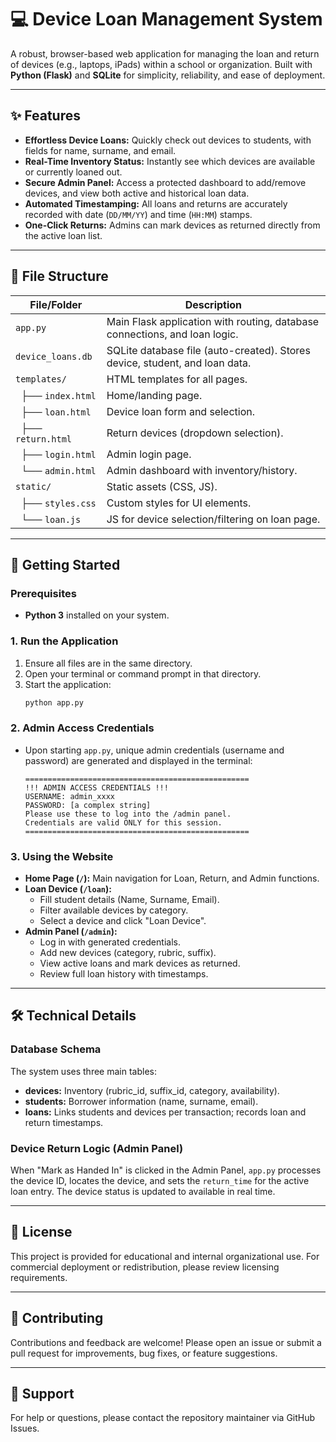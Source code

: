 # 💻 Device Loan Management System

A robust, browser-based web application for managing the loan and return of devices (e.g., laptops, iPads) within a school or organization. Built with **Python (Flask)** and **SQLite** for simplicity, reliability, and ease of deployment.

---

## ✨ Features

- **Effortless Device Loans:** Quickly check out devices to students, with fields for name, surname, and email.
- **Real-Time Inventory Status:** Instantly see which devices are available or currently loaned out.
- **Secure Admin Panel:** Access a protected dashboard to add/remove devices, and view both active and historical loan data.
- **Automated Timestamping:** All loans and returns are accurately recorded with date (`DD/MM/YY`) and time (`HH:MM`) stamps.
- **One-Click Returns:** Admins can mark devices as returned directly from the active loan list.

---

## 📁 File Structure

| File/Folder        | Description                                                                 |
|--------------------|-----------------------------------------------------------------------------|
| `app.py`           | Main Flask application with routing, database connections, and loan logic.   |
| `device_loans.db`  | SQLite database file (auto-created). Stores device, student, and loan data.  |
| `templates/`       | HTML templates for all pages.                                                |
| &nbsp;&nbsp;├── `index.html`   | Home/landing page.                              |
| &nbsp;&nbsp;├── `loan.html`    | Device loan form and selection.                  |
| &nbsp;&nbsp;├── `return.html`  | Return devices (dropdown selection).             |
| &nbsp;&nbsp;├── `login.html`   | Admin login page.                               |
| &nbsp;&nbsp;└── `admin.html`   | Admin dashboard with inventory/history.          |
| `static/`          | Static assets (CSS, JS).                                                    |
| &nbsp;&nbsp;├── `styles.css`   | Custom styles for UI elements.                   |
| &nbsp;&nbsp;└── `loan.js`      | JS for device selection/filtering on loan page.  |

---

## 🚀 Getting Started

### Prerequisites

- **Python 3** installed on your system.

### 1. Run the Application

1. Ensure all files are in the same directory.
2. Open your terminal or command prompt in that directory.
3. Start the application:
   ```bash
   python app.py
   ```

### 2. Admin Access Credentials

- Upon starting `app.py`, unique admin credentials (username and password) are generated and displayed in the terminal:
  ```
  ================================================== 
  !!! ADMIN ACCESS CREDENTIALS !!! 
  USERNAME: admin_xxxx 
  PASSWORD: [a complex string] 
  Please use these to log into the /admin panel. 
  Credentials are valid ONLY for this session. 
  ================================================== 
  ```

### 3. Using the Website

- **Home Page (`/`):** Main navigation for Loan, Return, and Admin functions.
- **Loan Device (`/loan`):**
  - Fill student details (Name, Surname, Email).
  - Filter available devices by category.
  - Select a device and click "Loan Device".
- **Admin Panel (`/admin`):**
  - Log in with generated credentials.
  - Add new devices (category, rubric, suffix).
  - View active loans and mark devices as returned.
  - Review full loan history with timestamps.

---

## 🛠️ Technical Details

### Database Schema

The system uses three main tables:

- **devices:** Inventory (rubric_id, suffix_id, category, availability).
- **students:** Borrower information (name, surname, email).
- **loans:** Links students and devices per transaction; records loan and return timestamps.

### Device Return Logic (Admin Panel)

When "Mark as Handed In" is clicked in the Admin Panel, `app.py` processes the device ID, locates the device, and sets the `return_time` for the active loan entry. The device status is updated to available in real time.

---

## 📄 License

This project is provided for educational and internal organizational use. For commercial deployment or redistribution, please review licensing requirements.

---

## 🤝 Contributing

Contributions and feedback are welcome! Please open an issue or submit a pull request for improvements, bug fixes, or feature suggestions.

---

## 📧 Support

For help or questions, please contact the repository maintainer via GitHub Issues.
